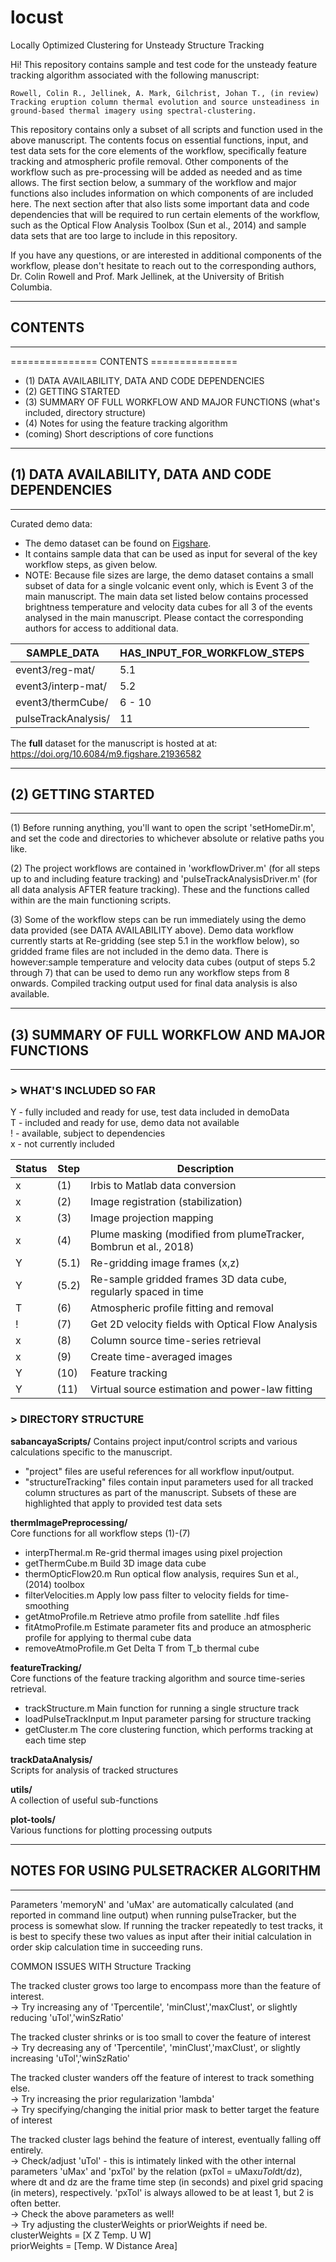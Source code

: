 # locust

Locally Optimized Clustering for Unsteady Structure Tracking

Hi!
This repository contains sample and test code for the unsteady feature tracking algorithm associated with the following manuscript:

	Rowell, Colin R., Jellinek, A. Mark, Gilchrist, Johan T., (in review) Tracking eruption column thermal evolution and source unsteadiness in ground-based thermal imagery using spectral-clustering.

This repository contains only a subset of all scripts and function used in the above manuscript. The contents focus on essential functions, input, and test data sets for the core elements of the workflow, specifically feature tracking and atmospheric profile removal. Other components of the workflow such as pre-processing will be added as needed and as time allows. The first section below, a summary of the workflow and major functions also includes information on which components of are included here. The next section after that also lists some important data and code dependencies that will be required to run certain elements of the workflow, such as the Optical Flow Analysis Toolbox (Sun et al., 2014) and sample data sets that are too large to include in this repository.

If you have any questions, or are interested in additional components of the workflow, please don't hesitate to reach out to the corresponding authors, Dr. Colin Rowell and Prof. Mark Jellinek, at the University of British Columbia.

---
## CONTENTS
---
=============== CONTENTS ===============
 - (1) DATA AVAILABILITY, DATA AND CODE DEPENDENCIES
 - (2) GETTING STARTED
 - (3)	SUMMARY OF FULL WORKFLOW AND MAJOR FUNCTIONS (what's included, directory structure)
 - (4)	Notes for using the feature tracking algorithm
 - (coming)  Short descriptions of core functions

---
## (1) DATA AVAILABILITY, DATA AND CODE DEPENDENCIES
---

Curated demo data:  
 - The demo dataset can be found on [Figshare](10.6084/m9.figshare.24446086).
 - It contains sample data that can be used as input for several of the key workflow steps, as given below. 
 - NOTE: Because file sizes are large, the demo dataset contains a small subset of data for a single volcanic event only, which is Event 3 of the main manuscript. The main data set listed below contains processed brightness temperature and velocity data cubes for all 3 of the events analysed in the main manuscript. Please contact the corresponding authors for access to additional data.

| SAMPLE_DATA | HAS_INPUT_FOR_WORKFLOW_STEPS |
| --- | --- | 
| event3/reg-mat/ | 5.1 |
| event3/interp-mat/ | 5.2 |
| event3/thermCube/  | 6 - 10 |
| pulseTrackAnalysis/ | 11 |

The **full** dataset for the manuscript is hosted at at: https://doi.org/10.6084/m9.figshare.21936582

---
## (2) GETTING STARTED
---

(1) Before running anything, you'll want to open the script 'setHomeDir.m', and set the code and directories to whichever absolute or relative paths you like.

(2) The project workflows are contained in 'workflowDriver.m' (for all steps up to and including feature tracking) and 'pulseTrackAnalysisDriver.m' (for all data analysis AFTER feature tracking). These and the functions called within are the main functioning scripts.

(3) Some of the workflow steps can be run immediately using the demo data provided (see DATA AVAILABILITY above). Demo data workflow currently starts at Re-gridding (see step 5.1 in the workflow below), so gridded frame files are not included in the demo data. There is however:sample temperature and velocity data cubes (output of steps 5.2 through 7) that can be used to demo run any workflow steps from 8 onwards. Compiled tracking output used for final data analysis is also available.

---
## (3) SUMMARY OF FULL WORKFLOW AND MAJOR FUNCTIONS
---
### > WHAT'S INCLUDED SO FAR


Y - fully included and ready for use, test data included in demoData  
T - included and ready for use, demo data not available  
! - available, subject to dependencies  
x - not currently included  

| Status | Step | Description |
| --- | --- | --- |
| x | (1) | Irbis to Matlab data conversion |
| x | (2) | Image registration (stabilization) |
| x | (3) | Image projection mapping |
| x | (4) | Plume masking (modified from plumeTracker, Bombrun et al., 2018) |
| Y | (5.1) | Re-gridding image frames (x,z) |
| Y | (5.2) | Re-sample gridded frames 3D data cube, regularly spaced in time |
| T | (6) | Atmospheric profile fitting and removal |
| ! | (7) | Get 2D velocity fields with Optical Flow Analysis |
| x | (8) | Column source time-series retrieval |
| x | (9) | Create time-averaged images |
| Y | (10) | Feature tracking |
| Y | (11) | Virtual source estimation and power-law fitting |


### > DIRECTORY STRUCTURE

**sabancayaScripts/**
Contains project input/control scripts and various calculations specific to the manuscript. 
- "project" files are useful references for all workflow input/output. 
- "structureTracking" files contain input parameters used for all tracked column structures as part of the manuscript. Subsets of these are highlighted that apply to provided test data sets

**thermImagePreprocessing/**  
Core functions for all workflow steps (1)-(7)
 - interpThermal.m 		Re-grid thermal images using pixel projection
 - getThermCube.m 			Build 3D image data cube
 - thermOpticFlow20.m 		Run optical flow analysis, requires Sun et al., (2014) toolbox
 - filterVelocities.m 		Apply low pass filter to velocity fields for time-smoothing
 - getAtmoProfile.m    	Retrieve atmo profile from satellite .hdf files
 - fitAtmoProfile.m    	Estimate parameter fits and produce an atmospheric profile for applying to thermal cube data
 - removeAtmoProfile.m 	Get Delta T from T_b thermal cube

**featureTracking/**  
Core functions of the feature tracking algorithm and source time-series retrieval.
 - trackStructure.m 		Main function for running a single structure track
 - loadPulseTrackInput.m  	Input parameter parsing for structure tracking
 - getCluster.m 			The core clustering function, which performs tracking at each time step

**trackDataAnalysis/**  
Scripts for analysis of tracked structures

**utils/**  
A collection of useful sub-functions

**plot-tools/**  
Various functions for plotting processing outputs

---
## NOTES FOR USING PULSETRACKER ALGORITHM
---

Parameters 'memoryN' and 'uMax' are automatically calculated (and reported in command line output) when running pulseTracker, but the process is somewhat slow. If running the tracker repeatedly to test tracks, it is best to specify these two values as input after their initial calculation in order skip calculation time in succeeding runs.

COMMON ISSUES WITH Structure Tracking

The tracked cluster grows too large to encompass more than the feature of interest.  
  -> Try increasing any of 'Tpercentile', 'minClust','maxClust', or slightly reducing 'uTol','winSzRatio'  

The tracked cluster shrinks or is too small to cover the feature of interest  
  -> Try decreasing any of 'Tpercentile', 'minClust','maxClust', or slightly increasing 'uTol','winSzRatio'  

The tracked cluster wanders off the feature of interest to track something else.  
  -> Try increasing the prior regularization 'lambda'  
  -> Try specifying/changing the initial prior mask to better target the feature of interest  

The tracked cluster lags behind the feature of interest, eventually falling off entirely.  
  -> Check/adjust 'uTol' - this is intimately linked with the other internal parameters 'uMax' and 'pxTol' by the relation (pxTol = uMax*uTol*dt/dz), where dt and dz are the frame time step (in seconds) and pixel grid spacing (in meters), respectively. 'pxTol' is always allowed to be at least 1, but 2 is often better.  
  -> Check the above parameters as well!  
  -> Try adjusting the clusterWeights or priorWeights if need be. 
    clusterWeights = [X Z Temp. U W]  
    priorWeights   = [Temp. W Distance Area]  
